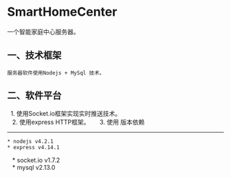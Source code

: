 # SmartHomeCenter
一个智能家庭中心服务器。

## 一、技术框架
    服务器软件使用Nodejs + MySql 技术。  
## 二、软件平台
    1. 使用Socket.io框架实现实时推送技术。  
    2. 使用express HTTP框架。  
    3. 使用
版本依赖
***
    * nodejs v4.2.1  
    * express v4.14.1  
    * socket.io v1.7.2  
    * mysql v2.13.0  
